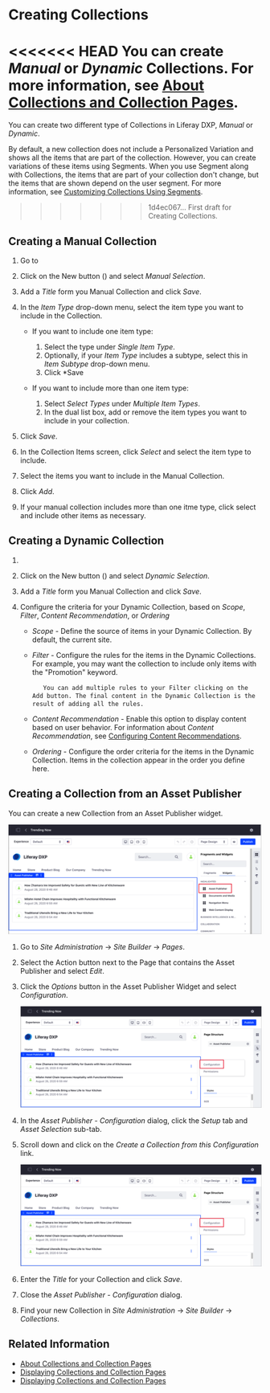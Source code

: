 # Creating Collections

<<<<<<< HEAD
You can create *Manual* or *Dynamic* Collections. For more information, see [About Collections and Collection Pages](./about-collections-and-collection-pages.md).
=======
You can create two different type of Collections in Liferay DXP, *Manual* or *Dynamic*.

By default, a new collection does not include a Personalized Variation and shows all the items that are part of the collection. However, you can create variations of these items using Segments. When you use Segment along with Collections, the items that are part of your collection don't change, but the items that are shown depend on the user segment. For more information, see [Customizing Collections Using Segments](./customizing-collections-using-segments.md).

>>>>>>> 1d4ec067... First draft for Creating Collections.

## Creating a Manual Collection

1. Go to 
1. Click on the New button () and select *Manual Selection*.
1. Add a *Title* form you Manual Collection and click *Save*.
1. In the *Item Type* drop-down menu, select the item type you want to include in the Collection.
    - If you want to include one item type:

        1. Select the type under *Single Item Type*.
        1. Optionally, if your *Item Type* includes a subtype, select this in *Item Subtype* drop-down menu.
        1. Click *Save

    - If you want to include more than one item type:

        1.  Select *Select Types* under *Multiple Item Types*.
        1. In the dual list box, add or remove the item types you want to include in your collection.

1. Click *Save*.
1. In the Collection Items screen, click *Select* and select the item type to include.
1. Select the items you want to include in the Manual Collection.
1. Click *Add*.
1. If your manual collection includes more than one itme type, click select and include other items as necessary.

## Creating a Dynamic Collection

1. 
1. Click on the New button () and select *Dynamic Selection*.
1. Add a *Title* form you Manual Collection and click *Save*.
1. Configure the criteria for your Dynamic Collection, based on *Scope*, *Filter*, *Content Recommendation*, or *Ordering*

    - *Scope* - Define the source of items in your Dynamic Collection. By default, the current site.
    - *Filter* - Configure the rules for the items in the Dynamic Collections. For example, you may want the collection to include only items with the "Promotion" keyword.
    
        ```tip::
           You can add multiple rules to your Filter clicking on the Add button. The final content in the Dynamic Collection is the result of adding all the rules. 
        ```

    - *Content Recommendation* - Enable this option to display content based on user behavior. For information about *Content Recommendation*, see [Configuring Content Recommendations](../XXXXXXXXXX/configuring-content-recommendations.md).
    - *Ordering* - Configure the order criteria for the items in the Dynamic Collection. Items in the collection appear in the order you define here.

## Creating a Collection from an Asset Publisher 

You can create a new Collection from an Asset Publisher widget.

![You can transform an Asset Publisher widget into a Collection](./creating-collections/images/06.png)

1. Go to *Site Administration* &rarr; *Site Builder* &rarr; *Pages*.
1. Select the Action button next to the Page that contains the Asset Publisher and select *Edit*.
1. Click the *Options* button in the Asset Publisher Widget and select *Configuration*.

    ![Configure the Asset Publisher Widget](./creating-collections/images/07.png)

1. In the *Asset Publisher - Configuration* dialog, click the *Setup* tab and *Asset Selection* sub-tab.
1. Scroll down and click on the *Create a Collection from this Configuration* link.

    ![Configure the Asset Publisher Widget](./creating-collections/images/07.png)

1. Enter the *Title* for your Collection and click *Save*.
1. Close the *Asset Publisher - Configuration* dialog.
1. Find your new Collection in *Site Administration* &rarr; *Site Builder* &rarr; *Collections*.

## Related Information

* [About Collections and Collection Pages](./about-collections-and-collection-pages.md)
* [Displaying Collections and Collection Pages](./displaying-collections-and-collection-pages.md)
* [Displaying Collections and Collection Pages](./displaying-collections-and-collection-pages.md)
